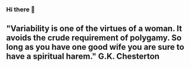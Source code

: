 ### Hi there 👋

<!--
**lzy-life5rm3p/lzy-life5rm3p** is a ✨ _special_ ✨ repository because its `README.md` (this file) appears on your GitHub profile.

Here are some ideas to get you started:

- 🔭 I’m currently working on ...
- 🌱 I’m currently learning ...
- 👯 I’m looking to collaborate on ...
- 🤔 I’m looking for help with ...
- 💬 Ask me about ...
- 📫 How to reach me: ...
- 😄 Pronouns: ...
- ⚡ Fun fact: ...
-->
## "Variability is one of the virtues of a woman. It avoids the crude requirement of polygamy. So long as you have one good wife you are sure to have a spiritual harem." G.K. Chesterton
